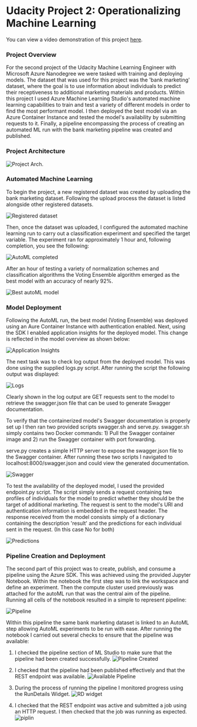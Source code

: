 # Udacity Project 2: Operationalizing Machine Learning

You can view a video demonstration of this project [here](https://www.youtube.com/watch?v=56DP9qvqsB4&t=1s&ab_channel=BennettLambert).

### Project Overview
For the second project of the Udacity Machine Learning Engineer with Microsoft Azure Nanodegree we were tasked with training and deploying models. The dataset that was used for this project was the 'bank marketing' dataset, where the goal is to use information about individuals to predict their receptiveness to additional marketing materials and products. Within this project I used Azure Machine Learning Studio's automated machine learning capabilities to train and test a variety of different models in order to find the most performant model. I then deployed the best model via an Azure Container Instance and tested the model's availability by submitting requests to it. Finally, a pipeline encompassing the process of creating an automated ML run with the bank marketing pipeline was created and published. 

### Project Architecture
![Project Arch.](/images/architect.png)

### Automated Machine Learning
To begin the project, a new registered dataset was created by uploading the bank marketing dataset. Following the upload process the dataset is listed alongside other registered datasets.

![Registered dataset](/images/registered-dataset.png)

Then, once the dataset was uploaded, I configured the automated machine learning run to carry out a classification experiment and specified the target variable. The experiment ran for approximately 1 hour and, following completion, you see the following:

![AutoML completed](/images/completed-automl.png)

After an hour of testing a variety of normalization schemes and classification algorithms the Voting Ensemble algorithm emerged as the best model with an accuracy of nearly 92%.

![Best autoML model](/images/best-model.png)

### Model Deployment
Following the AutoML run, the best model (Voting Ensemble) was deployed using an Aure Container Instance with authentication enabled. Next, using the SDK I enabled application insights for the deployed model. This change is reflected in the model overview as shown below:

![Application Insights](/images/app-insights-best-model.png)

The next task was to check log output from the deployed model. This was done using the supplied logs.py script. After running the script the following output was displayed:

![Logs](/images/logging-py-output.png)

Clearly shown in the log output are GET requests sent to the model to retrieve the swagger.json file that can be used to generate Swagger documentation. 

To verify that the containerized model's Swagger documentation is properly set up I then ran two provided scripts swagger.sh and serve.py. swagger.sh simply contains two Docker commands: 1) Pull the Swagger container image and 2) run the Swagger container with port forwarding.

serve.py creates a simple HTTP server to expose the swagger.json file to the Swagger container. After running these two scripts I navigated to localhost:8000/swagger.json and could view the generated documentation.

![Swagger](/images/swagger-documentation.png)

To test the availability of the deployed model, I used the provided endpoint.py script. The script simply sends a request containing two profiles of individuals for the model to predict whether they should be the target of additional marketing. The request is sent to the model's URI and authentication information is embedded in the request header. The response received from the model consists simply of a dictionary containing the description 'result' and the predictions for each individual sent in the request. (In this case No for both)

![Predictions](/images/Model-response-json.png)

### Pipeline Creation and Deployment
The second part of this project was to create, publish, and consume a pipeline using the Azure SDK. This was achieved using the provided Jupyter Notebook. Within the notebook the first step was to link the workspace and define an experiment. Then the compute cluster used previously was attached for the autoML run that was the central aim of the pipeline. Running all cells of the notebook resulted in a simple to represent pipeline:

![Pipeline](/images/pipeline-designer.png)

Within this pipeline the same bank marketing dataset is linked to an AutoML step allowing AutoML experiments to be run with ease. 
After running the notebook I carried out several checks to ensure that the pipeline was available:

1) I checked the pipeline section of ML Studio to make sure that the pipeline had been created successfully.
![Pipeline Created](/images/running-pipeline.png)

2) I checked that the pipeline had been published effectively and that the REST endpoint was available.
![Available Pipeline](/images/active-pipeline.png)

3) During the process of running the pipeline I monitored progress using the RunDetails Widget.
![RD widget](/images/widgets.png)

4) I checked that the REST endpoint was active and submitted a job using an HTTP request. I then checked that the job was running as expected.
![piplin](/images/running-pipeline2.png)
